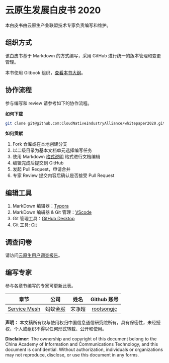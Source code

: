 # 云原生发展白皮书 2020

本白皮书由云原生产业联盟技术专家负责编写和维护。

## 组织方式

该白皮书基于 Markdown 的方式编写，采用 GitHub 进行统一的版本管理和变更管理。

本书使用 Gitbook 组织，[查看本书大纲](https://github.com/CloudNativeIndustryAlliance/whitepaper2020/blob/master/SUMMARY.md)。

## 协作流程

参与编写和 review 请参考如下的协作流程。

**如何下载**

```bash
git clone git@github.com:CloudNativeIndustryAlliance/whitepaper2020.git
```

**如何贡献**

1. Fork 仓库或在本地创建分支
1. 以二级目录为基本文档单元选择编写任务
1. 使用 Markdown [格式说明](http://www.markdown.cn/) 格式进行文档编辑
1. 编辑完成后提交到 GitHub
1. 发起 Pull Request，申请合并
1. 专家 Review 提交内容后确认是否接受 Pull Request

## 编辑工具

1. MarkDown 编辑器：[Typora](https://typora.io)
1. MarkDown 编辑器 & Git 管理：[VScode](https://code.visualstudio.com/)
1. Git 管理工具：[GitHub Desktop](https://desktop.github.com)
1. Git 工具: [Git](https://git-scm.com/)

## 调查问卷

请访问[云原生用户调查报告](https://www.wjx.cn/jq/73578301.aspx)。

## 编写专家

参与各章节编写的专家可更新此表。

|      章节      | 公司 | 姓名 | Github 账号 |
| :------------: | :----------: | :--------: | :----: |
|    [Service Mesh](ch3/service-mesh.md)  | 蚂蚁金服 | 宋净超 | [rootsongjc](https://github.com/rootsongjc) |

**声明：** 本文稿所有权与使用权归中国信息通信研究院所有，具有保密性，未经授权，个人或组织不得以任何形式转载、公开和使用。

**Disclaimer:** The ownership and copyright of this document belong to the China Academy of Information and Communications Technology, and this document is confidential. Without authorization, individuals or organizations may not reproduce, disclose, or use this document in any forms.